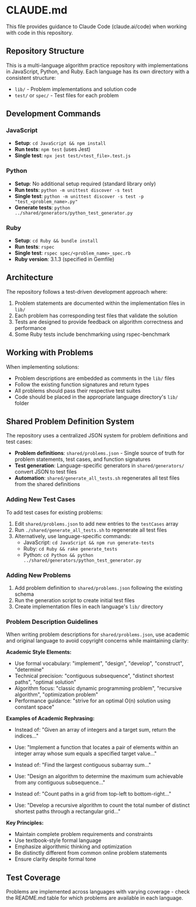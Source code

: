 # CLAUDE.md

This file provides guidance to Claude Code (claude.ai/code) when working with code in this repository.

## Repository Structure

This is a multi-language algorithm practice repository with implementations in JavaScript, Python, and Ruby. Each language has its own directory with a consistent structure:

- `lib/` - Problem implementations and solution code
- `test/` or `spec/` - Test files for each problem

## Development Commands

### JavaScript
- **Setup**: `cd JavaScript && npm install`
- **Run tests**: `npm test` (uses Jest)
- **Single test**: `npx jest test/<test_file>.test.js`

### Python
- **Setup**: No additional setup required (standard library only)
- **Run tests**: `python -m unittest discover -s test`
- **Single test**: `python -m unittest discover -s test -p "test_<problem_name>.py"`
- **Generate tests**: `python ../shared/generators/python_test_generator.py`

### Ruby
- **Setup**: `cd Ruby && bundle install`
- **Run tests**: `rspec`
- **Single test**: `rspec spec/<problem_name>_spec.rb`
- **Ruby version**: 3.1.3 (specified in Gemfile)

## Architecture

The repository follows a test-driven development approach where:

1. Problem statements are documented within the implementation files in `lib/`
2. Each problem has corresponding test files that validate the solution
3. Tests are designed to provide feedback on algorithm correctness and performance
4. Some Ruby tests include benchmarking using rspec-benchmark

## Working with Problems

When implementing solutions:
- Problem descriptions are embedded as comments in the `lib/` files
- Follow the existing function signatures and return types
- All problems should pass their respective test suites
- Code should be placed in the appropriate language directory's `lib/` folder

## Shared Problem Definition System

The repository uses a centralized JSON system for problem definitions and test cases:

- **Problem definitions**: `shared/problems.json` - Single source of truth for problem statements, test cases, and function signatures
- **Test generation**: Language-specific generators in `shared/generators/` convert JSON to test files
- **Automation**: `shared/generate_all_tests.sh` regenerates all test files from the shared definitions

### Adding New Test Cases

To add test cases for existing problems:
1. Edit `shared/problems.json` to add new entries to the `testCases` array
2. Run `./shared/generate_all_tests.sh` to regenerate all test files
3. Alternatively, use language-specific commands:
   - JavaScript: `cd JavaScript && npm run generate-tests`
   - Ruby: `cd Ruby && rake generate_tests`
   - Python: `cd Python && python ../shared/generators/python_test_generator.py`

### Adding New Problems

1. Add problem definition to `shared/problems.json` following the existing schema
2. Run the generation script to create initial test files
3. Create implementation files in each language's `lib/` directory

### Problem Description Guidelines

When writing problem descriptions for `shared/problems.json`, use academic and original language to avoid copyright concerns while maintaining clarity:

**Academic Style Elements:**
- Use formal vocabulary: "implement", "design", "develop", "construct", "determine"
- Technical precision: "contiguous subsequence", "distinct shortest paths", "optimal solution"
- Algorithm focus: "classic dynamic programming problem", "recursive algorithm", "optimization problem"
- Performance guidance: "strive for an optimal O(n) solution using constant space"

**Examples of Academic Rephrasing:**
- Instead of: "Given an array of integers and a target sum, return the indices..."
- Use: "Implement a function that locates a pair of elements within an integer array whose sum equals a specified target value..."

- Instead of: "Find the largest contiguous subarray sum..."
- Use: "Design an algorithm to determine the maximum sum achievable from any contiguous subsequence..."

- Instead of: "Count paths in a grid from top-left to bottom-right..."
- Use: "Develop a recursive algorithm to count the total number of distinct shortest paths through a rectangular grid..."

**Key Principles:**
- Maintain complete problem requirements and constraints
- Use textbook-style formal language
- Emphasize algorithmic thinking and optimization
- Be distinctly different from common online problem statements
- Ensure clarity despite formal tone

## Test Coverage

Problems are implemented across languages with varying coverage - check the README.md table for which problems are available in each language.